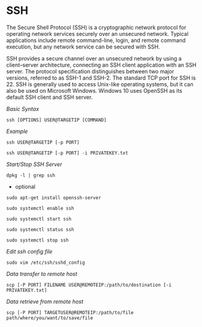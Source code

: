 # SSH

The Secure Shell Protocol (SSH) is a cryptographic network protocol for operating network services securely over an unsecured network. Typical applications include remote command-line, login, and remote command execution, but any network service can be secured with SSH.

SSH provides a secure channel over an unsecured network by using a client–server architecture, connecting an SSH client application with an SSH server. The protocol specification distinguishes between two major versions, referred to as SSH-1 and SSH-2. The standard TCP port for SSH is 22. SSH is generally used to access Unix-like operating systems, but it can also be used on Microsoft Windows. Windows 10 uses OpenSSH as its default SSH client and SSH server.

*Basic Syntax*
```
ssh [OPTIONS] USER@TARGETIP [COMMAND]
```

*Example* 
```
ssh USER@TARGETIP [-p PORT]
```
```
ssh USER@TARGETIP [-p PORT] -i PRIVATEKEY.txt 
```

*Start/Stop SSH Server*
```
dpkg -l | grep ssh
```
* optional
```
sudo apt-get install openssh-server 
```
```
sudo systemctl enable ssh
```
```
sudo systemctl start ssh
```
```
sudo systemctl status ssh
```
```
sudo systemctl stop ssh
```

*Edit ssh config file*
```
sudo vim /etc/ssh/sshd_config
```

*Data transfer to remote host*
```
scp [-P PORT] FILENAME USER@REMOTEIP:/path/to/destination [-i PRIVATEKEY.txt]
```

*Data retrieve from remote host*
```
scp [-P PORT] TARGETUSER@REMOTEIP:/path/to/file path/where/you/want/to/save/file
```

